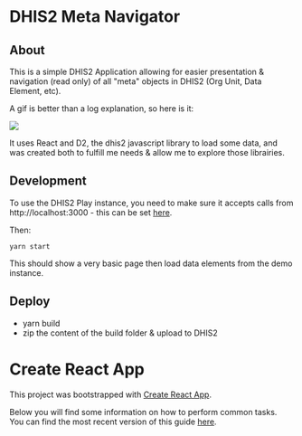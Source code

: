 # DHIS2 Meta Navigator

## About

This is a simple DHIS2 Application allowing for easier presentation & navigation (read only) of all "meta" objects in DHIS2 (Org Unit, Data Element, etc).

A gif is better than a log explanation, so here is it:

![](https://raw.githubusercontent.com/vanakenm/dhis2-meta-navigator/master/demo.gif)

It uses React and D2, the dhis2 javascript library to load some data, and was created both to fulfill me needs & allow me to explore those librairies.

## Development

To use the DHIS2 Play instance, you need to make sure it accepts calls from http://localhost:3000 - this can be set [here](https://play.dhis2.org/demo/dhis-web-settings/#/access).

Then:

    yarn start

This should show a very basic page then load data elements from the demo instance.

## Deploy

* yarn build
* zip the content of the build folder & upload to DHIS2

# Create React App

This project was bootstrapped with [Create React App](https://github.com/facebookincubator/create-react-app).

Below you will find some information on how to perform common tasks.<br>
You can find the most recent version of this guide [here](https://github.com/facebookincubator/create-react-app/blob/master/packages/react-scripts/template/README.md).
